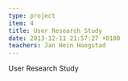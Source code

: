 ```yaml
---
type: project
item: 4
title: User Research Study
date: 2013-12-11 21:57:27 +0100
teachers: Jan Hein Hoogstad
---
```

User Research Study